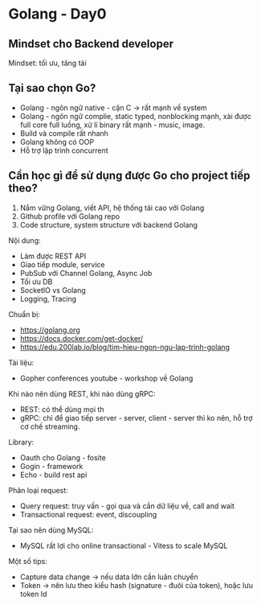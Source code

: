 # Golang - Day0

## Mindset cho Backend developer
Mindset: tối ưu, tăng tải

## Tại sao chọn Go?
- Golang - ngôn ngữ native - cận C -> rất mạnh về system
- Golang - ngôn ngữ complie, static typed, nonblocking mạnh, xài được full core full luồng, xử lí binary rất mạnh - music, image.
- Build và compile rất nhanh
- Golang không có OOP
- Hỗ trợ lập trình concurrent

## Cần học gì để sử dụng được Go cho project tiếp theo?
1. Nắm vững Golang, viết API, hệ thống tải cao với Golang
2. Github profile với Golang repo
3. Code structure, system structure với backend Golang

Nội dung:
- Làm được REST API
- Giao tiếp module, service
- PubSub với Channel Golang, Async Job
- Tối ưu DB
- SocketIO vs Golang
- Logging, Tracing

Chuẩn bị:
- https://golang.org
- https://docs.docker.com/get-docker/
- https://edu.200lab.io/blog/tim-hieu-ngon-ngu-lap-trinh-golang

Tài liệu:
- Gopher conferences youtube - workshop về Golang

Khi nào nên dùng REST, khi nào dùng gRPC:
- REST: có thể dùng mọi th
- gRPC: chỉ để giao tiếp server - server, client - server thì ko nên, hỗ trợ cơ chế streaming.

Library:
- Oauth cho Golang - fosite
- Gogin - framework
- Echo - build rest api

Phân loại request:
- Query request: truy vấn - gọi qua và cần dữ liệu về, call and wait
- Transactional request: event, discoupling

Tại sao nên dùng MySQL:
- MySQL rất lợi cho online transactional - Vitess to scale MySQL

Một số tips:
- Capture data change -> nếu data lớn cần luân chuyển
- Token -> nên lưu theo kiểu hash (signature - đuôi của token), hoặc lưu token Id